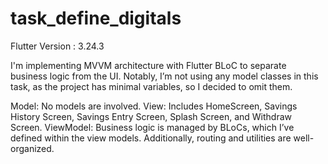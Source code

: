 # task_define_digitals


Flutter Version : 3.24.3

I'm implementing MVVM architecture with Flutter BLoC to separate business logic from the UI. Notably, I’m not using any model classes in this task, as the project has minimal variables, so I decided to omit them.

Model: No models are involved.
View: Includes HomeScreen, Savings History Screen, Savings Entry Screen, Splash Screen, and Withdraw Screen.
ViewModel: Business logic is managed by BLoCs, which I’ve defined within the view models.
Additionally, routing and utilities are well-organized.